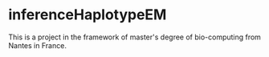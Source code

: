 inferenceHaplotypeEM
====================

This is a project in the framework of master's degree of bio-computing from Nantes in France.
